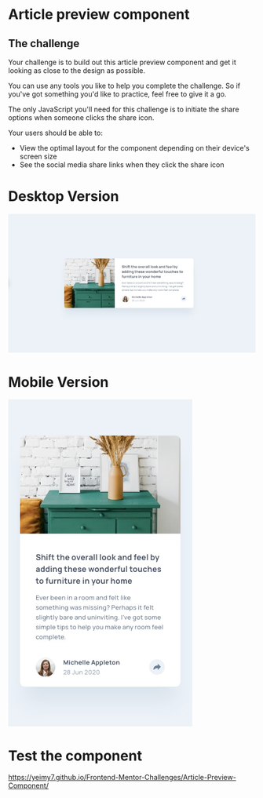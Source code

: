 # Article preview component

## The challenge

Your challenge is to build out this article preview component and get it looking as close to the design as possible.

You can use any tools you like to help you complete the challenge. So if you've got something you'd like to practice, feel free to give it a go.

The only JavaScript you'll need for this challenge is to initiate the share options when someone clicks the share icon.

Your users should be able to: 

- View the optimal layout for the component depending on their device's screen size
- See the social media share links when they click the share icon

# Desktop Version
![desktop-design](https://raw.githubusercontent.com/Yeimy7/Frontend-Mentor-Challenges/master/Article-Preview-Component/images/article-web.png)

# Mobile Version
![mobile-design](https://raw.githubusercontent.com/Yeimy7/Frontend-Mentor-Challenges/master/Article-Preview-Component/images/mobile-design.jpg)


# Test the component
https://yeimy7.github.io/Frontend-Mentor-Challenges/Article-Preview-Component/